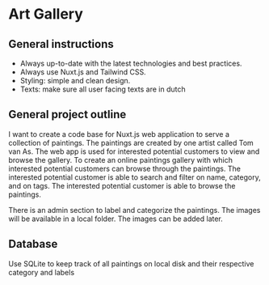 # Art Gallery

## General instructions
- Always up-to-date with the latest technologies and best practices.
- Always use Nuxt.js and Tailwind CSS.
- Styling: simple and clean design.
- Texts: make sure all user facing texts are in dutch

## General project outline
I want to create a code base for Nuxt.js web application to serve a collection of paintings.
The paintings are created by one artist called Tom van As.
The web app is used for interested potential customers to view and browse the gallery.
To create an online paintings gallery with which interested potential customers can browse through the paintings.
The interested potential customer is able to search and filter on name, category, and on tags.
The interested potential customer is able to browse the paintings.

There is an admin section to label and categorize the paintings.
The images will be available in a local folder.
The images can be added later.

## Database
Use SQLite to keep track of all paintings on local disk and their respective category and labels

